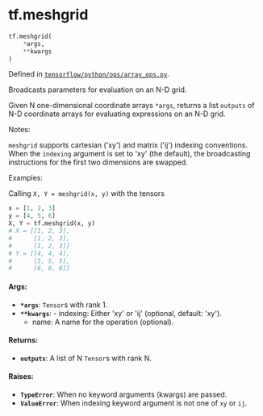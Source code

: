 <div itemscope itemtype="http://developers.google.com/ReferenceObject">
<meta itemprop="name" content="tf.meshgrid" />
<meta itemprop="path" content="Stable" />
</div>

# tf.meshgrid

``` python
tf.meshgrid(
    *args,
    **kwargs
)
```



Defined in [`tensorflow/python/ops/array_ops.py`](/code/stable/tensorflow/python/ops/array_ops.py).

Broadcasts parameters for evaluation on an N-D grid.

Given N one-dimensional coordinate arrays `*args`, returns a list `outputs`
of N-D coordinate arrays for evaluating expressions on an N-D grid.

Notes:

`meshgrid` supports cartesian ('xy') and matrix ('ij') indexing conventions.
When the `indexing` argument is set to 'xy' (the default), the broadcasting
instructions for the first two dimensions are swapped.

Examples:

Calling `X, Y = meshgrid(x, y)` with the tensors

```python
x = [1, 2, 3]
y = [4, 5, 6]
X, Y = tf.meshgrid(x, y)
# X = [[1, 2, 3],
#      [1, 2, 3],
#      [1, 2, 3]]
# Y = [[4, 4, 4],
#      [5, 5, 5],
#      [6, 6, 6]]
```

#### Args:

* <b>`*args`</b>: `Tensor`s with rank 1.
* <b>`**kwargs`</b>:     - indexing: Either 'xy' or 'ij' (optional, default: 'xy').
    - name: A name for the operation (optional).


#### Returns:

* <b>`outputs`</b>: A list of N `Tensor`s with rank N.


#### Raises:

* <b>`TypeError`</b>: When no keyword arguments (kwargs) are passed.
* <b>`ValueError`</b>: When indexing keyword argument is not one of `xy` or `ij`.